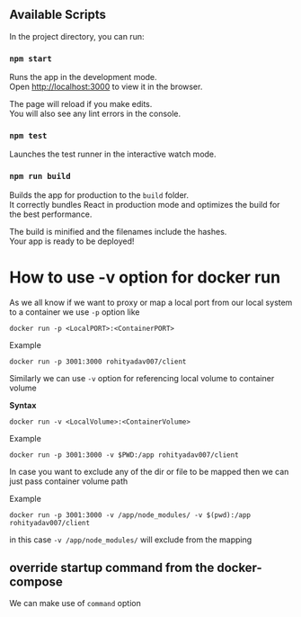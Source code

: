 ## Available Scripts

In the project directory, you can run:

### `npm start`

Runs the app in the development mode.<br />
Open [http://localhost:3000](http://localhost:3000) to view it in the browser.

The page will reload if you make edits.<br />
You will also see any lint errors in the console.

### `npm test`

Launches the test runner in the interactive watch mode.<br />

### `npm run build`

Builds the app for production to the `build` folder.<br />
It correctly bundles React in production mode and optimizes the build for the best performance.

The build is minified and the filenames include the hashes.<br />
Your app is ready to be deployed!

# How to use -v option for docker run

As we all know if we want to proxy or map a local port from our local system to a container
we use `-p` option like

```
docker run -p <LocalPORT>:<ContainerPORT>
```

Example

```
docker run -p 3001:3000 rohityadav007/client
```

Similarly we can use `-v` option for referencing local volume to container volume

**Syntax**

```
docker run -v <LocalVolume>:<ContainerVolume>
```

Example

```
docker run -p 3001:3000 -v $PWD:/app rohityadav007/client
```

In case you want to exclude any of the dir or file to be mapped then we can just pass container volume path

Example

```
docker run -p 3001:3000 -v /app/node_modules/ -v $(pwd):/app rohityadav007/client
```

in this case `-v /app/node_modules/` will exclude from the mapping

## override startup command from the docker-compose

We can make use of `command` option
